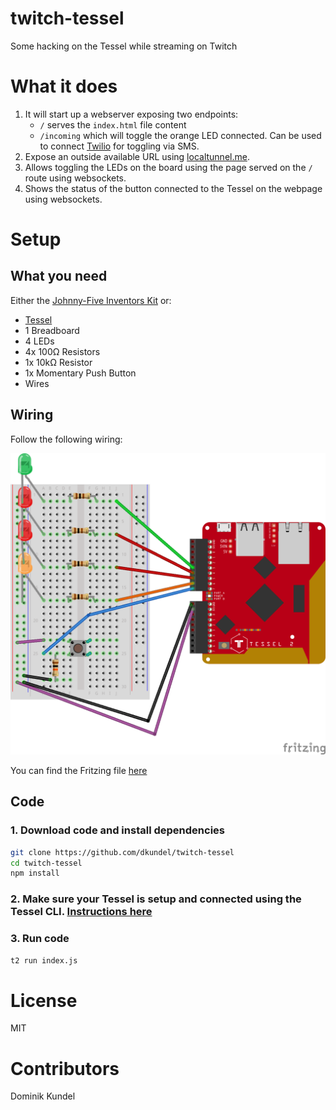# twitch-tessel
Some hacking on the Tessel while streaming on Twitch

# What it does

1. It will start up a webserver exposing two endpoints:
    - `/` serves the `index.html` file content
    - `/incoming` which will toggle the orange LED connected. Can be used to connect [Twilio](https://www.twilio.com/docs/api/twiml/sms/twilio_request) for toggling via SMS.
2. Expose an outside available URL using [localtunnel.me](http://localtunnel.me).
3. Allows toggling the LEDs on the board using the page served on the `/` route using websockets.
4. Shows the status of the button connected to the Tessel on the webpage using websockets.

# Setup

## What you need
Either the [Johnny-Five Inventors Kit](https://www.sparkfun.com/j5ik) or:
- [Tessel](http://tessel.io)
- 1 Breadboard
- 4 LEDs
- 4x 100Ω Resistors
- 1x 10kΩ Resistor
- 1x Momentary Push Button
- Wires

## Wiring

Follow the following wiring:

![](breadboard-wiring.png)

You can find the Fritzing file [here](breadboard-wiring.fzz)

## Code

### 1. Download code and install dependencies

```bash
git clone https://github.com/dkundel/twitch-tessel
cd twitch-tessel
npm install
```

### 2. Make sure your Tessel is setup and connected using the Tessel CLI. [Instructions here](https://tessel.io/start)

### 3. Run code

```bash
t2 run index.js
```

# License

MIT

# Contributors

Dominik Kundel